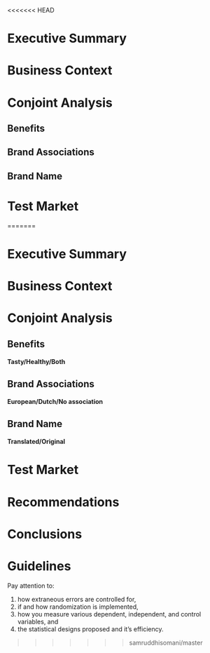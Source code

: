 <<<<<<< HEAD
# Executive Summary

# Business Context

# Conjoint Analysis

## Benefits

## Brand Associations

## Brand Name

# Test Market
=======
# Executive Summary

# Business Context

# Conjoint Analysis

## Benefits

#### Tasty/Healthy/Both

## Brand Associations

#### European/Dutch/No association

## Brand Name
#### Translated/Original

# Test Market

# Recommendations

# Conclusions


# Guidelines
Pay attention to:
1) how extraneous errors are controlled for,
2) if and how randomization is implemented,
3) how you measure various dependent, independent, and control variables, and
4) the statistical designs proposed and it’s efficiency.
>>>>>>> samruddhisomani/master
